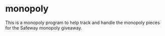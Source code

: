 # monopoly

This is a monopoly program to help track and handle the monopoly pieces for the Safeway monopoly giveaway.
